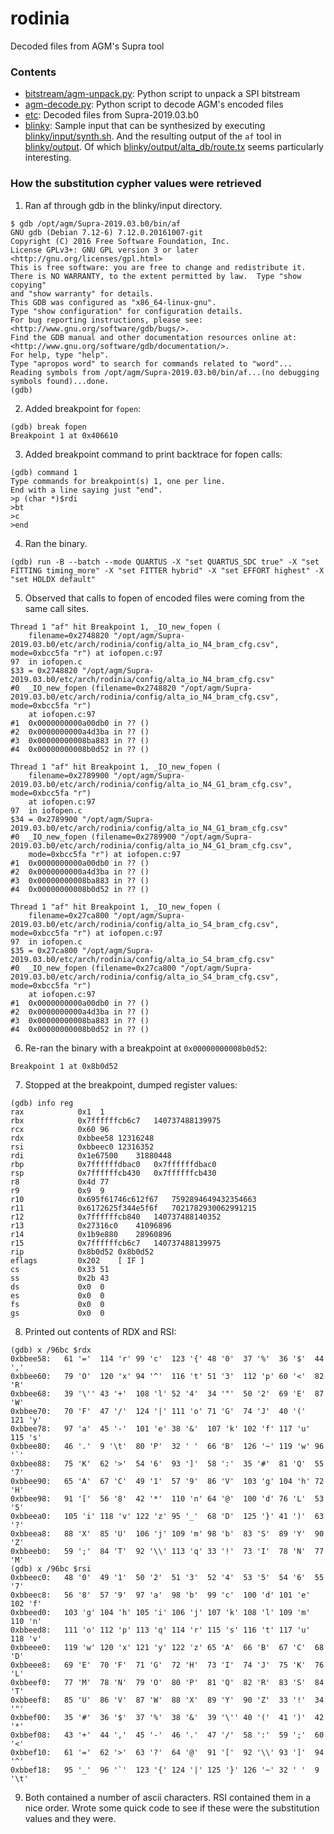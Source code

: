 # rodinia
Decoded files from AGM's Supra tool

### Contents
* [bitstream/agm-unpack.py](bitstream/agm-unpack.py): Python script to unpack a SPI bitstream
* [agm-decode.py](agm-decode.py): Python script to decode AGM's encoded files
* [etc](etc): Decoded files from Supra-2019.03.b0
* [blinky](blinky): Sample input that can be synthesized by executing [blinky/input/synth.sh](blinky/input/synth.sh).  And the resulting output of the `af` tool in [blinky/output](blinky/output). Of which [blinky/output/alta_db/route.tx](blinky/output/alta_db/route.tx) seems particularly interesting. 
 
### How the substitution cypher values were retrieved

1. Ran af through gdb in the blinky/input directory.
```
$ gdb /opt/agm/Supra-2019.03.b0/bin/af
GNU gdb (Debian 7.12-6) 7.12.0.20161007-git
Copyright (C) 2016 Free Software Foundation, Inc.
License GPLv3+: GNU GPL version 3 or later <http://gnu.org/licenses/gpl.html>
This is free software: you are free to change and redistribute it.
There is NO WARRANTY, to the extent permitted by law.  Type "show copying"
and "show warranty" for details.
This GDB was configured as "x86_64-linux-gnu".
Type "show configuration" for configuration details.
For bug reporting instructions, please see:
<http://www.gnu.org/software/gdb/bugs/>.
Find the GDB manual and other documentation resources online at:
<http://www.gnu.org/software/gdb/documentation/>.
For help, type "help".
Type "apropos word" to search for commands related to "word"...
Reading symbols from /opt/agm/Supra-2019.03.b0/bin/af...(no debugging symbols found)...done.
(gdb)
```

2. Added breakpoint for `fopen`:

```
(gdb) break fopen
Breakpoint 1 at 0x406610
```

3. Added breakpoint command to print backtrace for fopen calls:
```
(gdb) command 1
Type commands for breakpoint(s) 1, one per line.
End with a line saying just "end".
>p (char *)$rdi
>bt
>c
>end
```
4. Ran the binary. 
```
(gdb) run -B --batch --mode QUARTUS -X "set QUARTUS_SDC true" -X "set FITTING timing_more" -X "set FITTER hybrid" -X "set EFFORT highest" -X "set HOLDX default"
```

5. Observed that calls to fopen of encoded files were coming from the same call sites. 

```
Thread 1 "af" hit Breakpoint 1, _IO_new_fopen (
    filename=0x2748820 "/opt/agm/Supra-2019.03.b0/etc/arch/rodinia/config/alta_io_N4_bram_cfg.csv", mode=0xbcc5fa "r") at iofopen.c:97
97	in iofopen.c
$33 = 0x2748820 "/opt/agm/Supra-2019.03.b0/etc/arch/rodinia/config/alta_io_N4_bram_cfg.csv"
#0  _IO_new_fopen (filename=0x2748820 "/opt/agm/Supra-2019.03.b0/etc/arch/rodinia/config/alta_io_N4_bram_cfg.csv", mode=0xbcc5fa "r")
    at iofopen.c:97
#1  0x0000000000a00db0 in ?? ()
#2  0x0000000000a4d3ba in ?? ()
#3  0x00000000008ba883 in ?? ()
#4  0x00000000008b0d52 in ?? ()

Thread 1 "af" hit Breakpoint 1, _IO_new_fopen (
    filename=0x2789900 "/opt/agm/Supra-2019.03.b0/etc/arch/rodinia/config/alta_io_N4_G1_bram_cfg.csv", mode=0xbcc5fa "r")
    at iofopen.c:97
97	in iofopen.c
$34 = 0x2789900 "/opt/agm/Supra-2019.03.b0/etc/arch/rodinia/config/alta_io_N4_G1_bram_cfg.csv"
#0  _IO_new_fopen (filename=0x2789900 "/opt/agm/Supra-2019.03.b0/etc/arch/rodinia/config/alta_io_N4_G1_bram_cfg.csv", 
    mode=0xbcc5fa "r") at iofopen.c:97
#1  0x0000000000a00db0 in ?? ()
#2  0x0000000000a4d3ba in ?? ()
#3  0x00000000008ba883 in ?? ()
#4  0x00000000008b0d52 in ?? ()

Thread 1 "af" hit Breakpoint 1, _IO_new_fopen (
    filename=0x27ca800 "/opt/agm/Supra-2019.03.b0/etc/arch/rodinia/config/alta_io_S4_bram_cfg.csv", mode=0xbcc5fa "r") at iofopen.c:97
97	in iofopen.c
$35 = 0x27ca800 "/opt/agm/Supra-2019.03.b0/etc/arch/rodinia/config/alta_io_S4_bram_cfg.csv"
#0  _IO_new_fopen (filename=0x27ca800 "/opt/agm/Supra-2019.03.b0/etc/arch/rodinia/config/alta_io_S4_bram_cfg.csv", mode=0xbcc5fa "r")
    at iofopen.c:97
#1  0x0000000000a00db0 in ?? ()
#2  0x0000000000a4d3ba in ?? ()
#3  0x00000000008ba883 in ?? ()
#4  0x00000000008b0d52 in ?? ()
```

6. Re-ran the binary with a breakpoint at `0x00000000008b0d52`:

```(gdb) b *0x00000000008b0d52
Breakpoint 1 at 0x8b0d52
```

7. Stopped at the breakpoint, dumped register values:

```
(gdb) info reg
rax            0x1	1
rbx            0x7ffffffcb6c7	140737488139975
rcx            0x60	96
rdx            0xbbee58	12316248
rsi            0xbbeec0	12316352
rdi            0x1e67500	31880448
rbp            0x7ffffffdbac0	0x7ffffffdbac0
rsp            0x7ffffffcb430	0x7ffffffcb430
r8             0x4d	77
r9             0x9	9
r10            0x695f61746c612f67	7592894649432354663
r11            0x6172625f344e5f6f	7021782930062991215
r12            0x7ffffffcb840	140737488140352
r13            0x27316c0	41096896
r14            0x1b9e880	28960896
r15            0x7ffffffcb6c7	140737488139975
rip            0x8b0d52	0x8b0d52
eflags         0x202	[ IF ]
cs             0x33	51
ss             0x2b	43
ds             0x0	0
es             0x0	0
fs             0x0	0
gs             0x0	0
```

8. Printed out contents of RDX and RSI:

```
(gdb) x /96bc $rdx
0xbbee58:	61 '='	114 'r'	99 'c'	123 '{'	48 '0'	37 '%'	36 '$'	44 ','
0xbbee60:	79 'O'	120 'x'	94 '^'	116 't'	51 '3'	112 'p'	60 '<'	82 'R'
0xbbee68:	39 '\''	43 '+'	108 'l'	52 '4'	34 '"'	50 '2'	69 'E'	87 'W'
0xbbee70:	70 'F'	47 '/'	124 '|'	111 'o'	71 'G'	74 'J'	40 '('	121 'y'
0xbbee78:	97 'a'	45 '-'	101 'e'	38 '&'	107 'k'	102 'f'	117 'u'	115 's'
0xbbee80:	46 '.'	9 '\t'	80 'P'	32 ' '	66 'B'	126 '~'	119 'w'	96 '`'
0xbbee88:	75 'K'	62 '>'	54 '6'	93 ']'	58 ':'	35 '#'	81 'Q'	55 '7'
0xbbee90:	65 'A'	67 'C'	49 '1'	57 '9'	86 'V'	103 'g'	104 'h'	72 'H'
0xbbee98:	91 '['	56 '8'	42 '*'	110 'n'	64 '@'	100 'd'	76 'L'	53 '5'
0xbbeea0:	105 'i'	118 'v'	122 'z'	95 '_'	68 'D'	125 '}'	41 ')'	63 '?'
0xbbeea8:	88 'X'	85 'U'	106 'j'	109 'm'	98 'b'	83 'S'	89 'Y'	90 'Z'
0xbbeeb0:	59 ';'	84 'T'	92 '\\'	113 'q'	33 '!'	73 'I'	78 'N'	77 'M'
(gdb) x /96bc $rsi
0xbbeec0:	48 '0'	49 '1'	50 '2'	51 '3'	52 '4'	53 '5'	54 '6'	55 '7'
0xbbeec8:	56 '8'	57 '9'	97 'a'	98 'b'	99 'c'	100 'd'	101 'e'	102 'f'
0xbbeed0:	103 'g'	104 'h'	105 'i'	106 'j'	107 'k'	108 'l'	109 'm'	110 'n'
0xbbeed8:	111 'o'	112 'p'	113 'q'	114 'r'	115 's'	116 't'	117 'u'	118 'v'
0xbbeee0:	119 'w'	120 'x'	121 'y'	122 'z'	65 'A'	66 'B'	67 'C'	68 'D'
0xbbeee8:	69 'E'	70 'F'	71 'G'	72 'H'	73 'I'	74 'J'	75 'K'	76 'L'
0xbbeef0:	77 'M'	78 'N'	79 'O'	80 'P'	81 'Q'	82 'R'	83 'S'	84 'T'
0xbbeef8:	85 'U'	86 'V'	87 'W'	88 'X'	89 'Y'	90 'Z'	33 '!'	34 '"'
0xbbef00:	35 '#'	36 '$'	37 '%'	38 '&'	39 '\''	40 '('	41 ')'	42 '*'
0xbbef08:	43 '+'	44 ','	45 '-'	46 '.'	47 '/'	58 ':'	59 ';'	60 '<'
0xbbef10:	61 '='	62 '>'	63 '?'	64 '@'	91 '['	92 '\\'	93 ']'	94 '^'
0xbbef18:	95 '_'	96 '`'	123 '{'	124 '|'	125 '}'	126 '~'	32 ' '	9 '\t'
```

9. Both contained a number of ascii characters. RSI contained them in a nice order.  Wrote some quick code to see if these were the substitution values and they were. 
